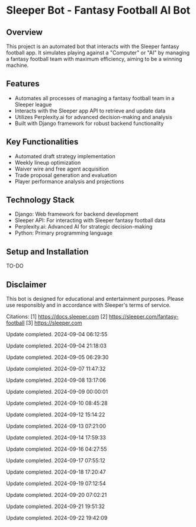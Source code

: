 # Sleeper Bot - Fantasy Football AI Bot

## Overview

This project is an automated bot that interacts with the Sleeper fantasy football app. It simulates playing against a "Computer" or "AI" by managing a fantasy football team with maximum efficiency, aiming to be a winning machine.

## Features

- Automates all processes of managing a fantasy football team in a Sleeper league
- Interacts with the Sleeper app API to retrieve and update data
- Utilizes Perplexity.ai for advanced decision-making and analysis
- Built with Django framework for robust backend functionality

## Key Functionalities

- Automated draft strategy implementation
- Weekly lineup optimization
- Waiver wire and free agent acquisition
- Trade proposal generation and evaluation
- Player performance analysis and projections

## Technology Stack

- Django: Web framework for backend development
- Sleeper API: For interacting with Sleeper fantasy football data
- Perplexity.ai: Advanced AI for strategic decision-making
- Python: Primary programming language

## Setup and Installation

TO-DO

## Disclaimer

This bot is designed for educational and entertainment purposes. Please use responsibly and in accordance with Sleeper's terms of service.

Citations:
[1] https://docs.sleeper.com
[2] https://sleeper.com/fantasy-football
[3] https://sleeper.com

Update completed. 2024-09-04 06:12:55

Update completed. 2024-09-04 21:18:03

Update completed. 2024-09-05 06:29:30

Update completed. 2024-09-07 11:47:32

Update completed. 2024-09-08 13:17:06

Update completed. 2024-09-09 00:00:01

Update completed. 2024-09-10 08:45:28

Update completed. 2024-09-12 15:14:22

Update completed. 2024-09-13 07:21:00

Update completed. 2024-09-14 17:59:33

Update completed. 2024-09-16 04:27:55

Update completed. 2024-09-17 07:55:12

Update completed. 2024-09-18 17:20:47

Update completed. 2024-09-19 07:12:54

Update completed. 2024-09-20 07:02:21

Update completed. 2024-09-21 19:51:32

Update completed. 2024-09-22 19:42:09
